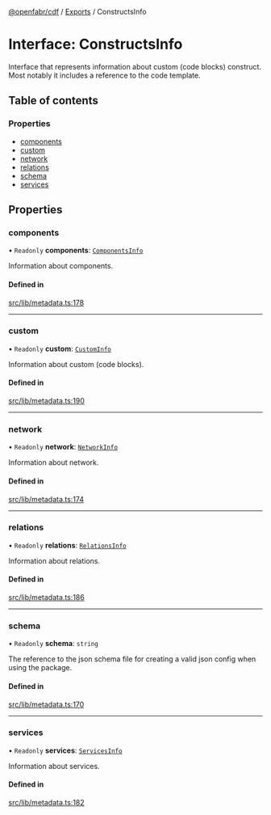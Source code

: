 [@openfabr/cdf](../README.md) / [Exports](../modules.md) / ConstructsInfo

# Interface: ConstructsInfo

Interface that represents information about custom (code blocks) construct.
Most notably it includes a reference to the code template.

## Table of contents

### Properties

- [components](ConstructsInfo.md#components)
- [custom](ConstructsInfo.md#custom)
- [network](ConstructsInfo.md#network)
- [relations](ConstructsInfo.md#relations)
- [schema](ConstructsInfo.md#schema)
- [services](ConstructsInfo.md#services)

## Properties

### components

• `Readonly` **components**: [`ComponentsInfo`](ComponentsInfo.md)

Information about components.

#### Defined in

[src/lib/metadata.ts:178](https://github.com/openfabr/cdf/blob/9dc7721/core/typescript/src/lib/metadata.ts#L178)

___

### custom

• `Readonly` **custom**: [`CustomInfo`](CustomInfo.md)

Information about custom (code blocks).

#### Defined in

[src/lib/metadata.ts:190](https://github.com/openfabr/cdf/blob/9dc7721/core/typescript/src/lib/metadata.ts#L190)

___

### network

• `Readonly` **network**: [`NetworkInfo`](NetworkInfo.md)

Information about network.

#### Defined in

[src/lib/metadata.ts:174](https://github.com/openfabr/cdf/blob/9dc7721/core/typescript/src/lib/metadata.ts#L174)

___

### relations

• `Readonly` **relations**: [`RelationsInfo`](RelationsInfo.md)

Information about relations.

#### Defined in

[src/lib/metadata.ts:186](https://github.com/openfabr/cdf/blob/9dc7721/core/typescript/src/lib/metadata.ts#L186)

___

### schema

• `Readonly` **schema**: `string`

The reference to the json schema file for creating a valid json config when using the package.

#### Defined in

[src/lib/metadata.ts:170](https://github.com/openfabr/cdf/blob/9dc7721/core/typescript/src/lib/metadata.ts#L170)

___

### services

• `Readonly` **services**: [`ServicesInfo`](ServicesInfo.md)

Information about services.

#### Defined in

[src/lib/metadata.ts:182](https://github.com/openfabr/cdf/blob/9dc7721/core/typescript/src/lib/metadata.ts#L182)

